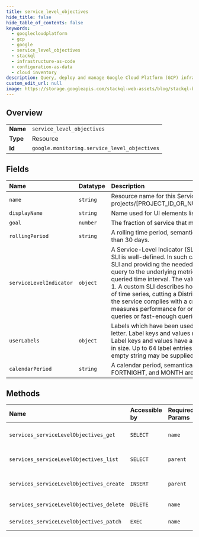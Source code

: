 ```yaml
---
title: service_level_objectives
hide_title: false
hide_table_of_contents: false
keywords:
  - googlecloudplatform
  - gcp
  - google
  - service_level_objectives
  - stackql
  - infrastructure-as-code
  - configuration-as-data
  - cloud inventory
description: Query, deploy and manage Google Cloud Platform (GCP) infrastructure and resources using SQL
custom_edit_url: null
image: https://storage.googleapis.com/stackql-web-assets/blog/stackql-blog-post-featured-image.png
---
```

  
    

## Overview
<table><tbody>
<tr><td><b>Name</b></td><td><code>service_level_objectives</code></td></tr>
<tr><td><b>Type</b></td><td>Resource</td></tr>
<tr><td><b>Id</b></td><td><code>google.monitoring.service_level_objectives</code></td></tr>
</tbody></table>

## Fields
| Name | Datatype | Description |
|:-----|:---------|:------------|
| `name` | `string` | Resource name for this ServiceLevelObjective. The format is: projects/[PROJECT_ID_OR_NUMBER]/services/[SERVICE_ID]/serviceLevelObjectives/[SLO_NAME]  |
| `displayName` | `string` | Name used for UI elements listing this SLO. |
| `goal` | `number` | The fraction of service that must be good in order for this objective to be met. 0 &lt; goal &lt;= 0.999. |
| `rollingPeriod` | `string` | A rolling time period, semantically "in the past ". Must be an integer multiple of 1 day no larger than 30 days. |
| `serviceLevelIndicator` | `object` | A Service-Level Indicator (SLI) describes the "performance" of a service. For some services, the SLI is well-defined. In such cases, the SLI can be described easily by referencing the well-known SLI and providing the needed parameters. Alternatively, a "custom" SLI can be defined with a query to the underlying metric store. An SLI is defined to be good_service / total_service over any queried time interval. The value of performance always falls into the range 0 &lt;= performance &lt;= 1. A custom SLI describes how to compute this ratio, whether this is by dividing values from a pair of time series, cutting a Distribution into good and bad counts, or counting time windows in which the service complies with a criterion. For separation of concerns, a single Service-Level Indicator measures performance for only one aspect of service quality, such as fraction of successful queries or fast-enough queries. |
| `userLabels` | `object` | Labels which have been used to annotate the service-level objective. Label keys must start with a letter. Label keys and values may contain lowercase letters, numbers, underscores, and dashes. Label keys and values have a maximum length of 63 characters, and must be less than 128 bytes in size. Up to 64 label entries may be stored. For labels which do not have a semantic value, the empty string may be supplied for the label value. |
| `calendarPeriod` | `string` | A calendar period, semantically "since the start of the current ". At this time, only DAY, WEEK, FORTNIGHT, and MONTH are supported. |
## Methods
| Name | Accessible by | Required Params | Description |
|:-----|:--------------|:----------------|:------------|
| `services_serviceLevelObjectives_get` | `SELECT` | `name` | Get a ServiceLevelObjective by name. |
| `services_serviceLevelObjectives_list` | `SELECT` | `parent` | List the ServiceLevelObjectives for the given Service. |
| `services_serviceLevelObjectives_create` | `INSERT` | `parent` | Create a ServiceLevelObjective for the given Service. |
| `services_serviceLevelObjectives_delete` | `DELETE` | `name` | Delete the given ServiceLevelObjective. |
| `services_serviceLevelObjectives_patch` | `EXEC` | `name` | Update the given ServiceLevelObjective. |
